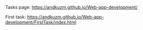 Tasks page: https://andkuzm.github.io/Web-app-development/

First task: https://andkuzm.github.io/Web-app-development/FirstTask/index.html
